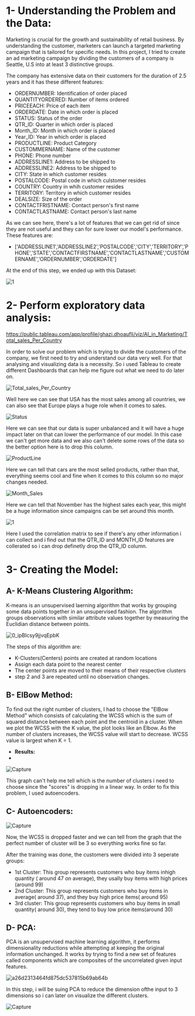 # **1- Understanding the Problem and the Data:**
  Marketing is crucial for the growth and sustainability of retail business. By understanding the customer, marketers can launch a targeted marketing campaign that is tailored for specific needs. In this project, I tried to create an ad marketing campaign by dividing the customers of a company is Seattle, U.S into at least 3 distinctive groups.

The company has extensive data on their customers for the duration of 2.5 years and it has these different features:

- ORDERNUMBER: Identification of order placed
- QUANTITYORDERED: Number of items ordered
- PRICEEACH: Price of each item
- ORDERDATE: Date in which order is placed
- STATUS: Status of the order
- QTR_ID: Quarter in which order is placed
- Month_ID: Month in which order is placed
- Year_ID: Year in which order is placed
- PRODUCTLINE: Product Category
- CUSTOMMERNAME: Name of the customer
- PHONE: Phone number
- ADDRESSLINE1: Address to be shipped to
- ADDRESSLINE2: Address to be shipped to
- CITY: State in which customer resides
- POSTALCODE: Postal code in which culstomer resides
- COUNTRY: Country in whih customer resides
- TERRITORY: Territory in which customer resides
- DEALSIZE: Size of the order
- CONTACTFRISTNAME: Contact person's first name
- CONTACTLASTNAME: Contact person's last name

As we can see here, there's a lot of features that we can get rid of since they are not useful and they can for sure lower our model's performance. These features are:
- ['ADDRESSLINE1','ADDRESSLINE2','POSTALCODE','CITY','TERRITORY','PHONE','STATE','CONTACTFIRSTNAME','CONTACTLASTNAME','CUSTOMERNAME','ORDERNUMBER','ORDERDATE']

At the end of this step, we ended up with this Dataset:

![1](https://user-images.githubusercontent.com/103439643/188916330-a59a104c-a6b8-4202-a8d6-d6a6ae44019f.PNG)

# **2- Perform exploratory data analysis:**

https://public.tableau.com/app/profile/ghazi.dhoaufli/viz/AI_in_Marketing/Total_sales_Per_Country

In order to solve our problem which is trying to divide the customers of the company, we first need to try and understand our data very well. For that analysing and visualizing data is a necessity. So i used Tableau to create different Dashboards that can help me figure out what we need to do later on.

![Total_sales_Per_Country](https://user-images.githubusercontent.com/103439643/188928108-3bd29ec7-1bd6-4326-9f31-308fea84fe44.png)

Well here we can see that USA has the most sales among all countries, we can also see that Europe plays a huge role when it comes to sales.


![Status](https://user-images.githubusercontent.com/103439643/188928843-b828ad7e-b491-4a66-b8d6-7e0a5fea76c1.png)

Here we can see that our data is super unbalanced and it will have a huge impact later on that can lower the performance of our model. In this case we can't get more data and we also can't delete some rows of the data so the better option here is to drop this column.

![ProductLine](https://user-images.githubusercontent.com/103439643/188929489-3780b2dd-f580-422c-8a62-71828e53b243.png)

Here we can tell that cars are the most selled products, rather than that, everything seems cool and fine when it comes to this column so no major changes needed.

![Month_Sales](https://user-images.githubusercontent.com/103439643/188930206-e7ff8ffc-d1e1-4b8e-853d-3d88380a78f2.png)

Here we can tell that November has the highest sales each year, this might be a huge information since campaigns can be set around this month.

![1](https://user-images.githubusercontent.com/103439643/188930994-18ad83ee-a7b7-442c-8dca-cf55b1c472f8.PNG)

Here I used the correlation matrix to see if there's any other information i can collect and i find out that the QTR_ID and MONTH_ID features are collerated so i can drop definetly drop the QTR_ID column.

# **3- Creating the Model:**
## **A- K-Means Clustering Algorithm:**
K-means is an unsupervised laerning algorithm that works by grouping some data points together in an unsupervised fashion. The algorithm groups observations with similar attribute values together by measuring the Euclidian distance between points.

![0_ipBIcsy9jjvqEpbK](https://user-images.githubusercontent.com/103439643/188952482-7e63e3e1-d4dc-4547-90fc-96d05e5df2ae.png)

The steps of this algorithm are:
- K-Clusters(Centers) points are created at random locations
- Assign each data point to the nearest center
- The center points are moved to their means of their respective clusters
- step 2 and 3 are repeated until no observation changes.

## **B- ElBow Method:**

To find out the right number of clusters, I had to choose the "ElBow Method" which consists of calculating the WCSS which is the sum of squared distance between each point and the centroid in a cluster. When we plot the WCSS with the K value, the plot looks like an Elbow. As the number of clusters increases, the WCSS value will start to decrease. WCSS value is largest when K = 1.

- **Results:**
- 
![Capture](https://user-images.githubusercontent.com/103439643/188954241-5c026770-7bb4-412b-8e26-b6df91f7cf46.PNG)

This graph can't help me tell which is the number of clusters i need to choose since the "scores" is dropping in a linear way. In order to fix this problem, I used autoencoders.
## **C- Autoencoders:**

![Capture](https://user-images.githubusercontent.com/103439643/188968081-59c72d38-0a2b-4053-9ee3-5adfe757675c.PNG)

Now, the WCSS is dropped faster and we can tell from  the graph that the perfect number of cluster will be 3 so everything works fine so far.

After the training was done, the customers were divided into 3 seperate groups:
- 1st Cluster: This group represents customers who buy items inhigh quantity ( around 47 on average), they usally buy items with high prices (around 99)
- 2nd Cluster: This group represents customers who buy items  in average( around 37), and they buy high price items( around 95)
- 3rd cluster: This group represents customers who buy items in small quantity( around 30), they tend to buy low price items(around 30)

## **D- PCA:**

PCA is an unsupervised machine learning algorithm, it performs dimensionality reductions while attempting at keeping the original information unchanged. It works by trying to find a new set of features called components which are composites of the uncorrelated given input features.

![a26d2313464fd875dc537815b69ab64b](https://user-images.githubusercontent.com/103439643/188970154-9cf40b4a-072d-4725-9dd7-6533347ac06b.jpg)

In this step, i will be suing PCA to reduce the dimension ofthe input to 3 dimensions so i can later on visualize the different clusters.

![Capture](https://user-images.githubusercontent.com/103439643/188970506-4fcf7712-4e6f-4f03-a4ba-179b8b9d248b.PNG)

